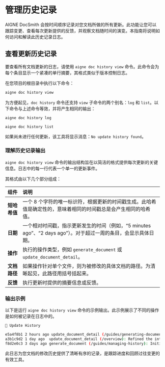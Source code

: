 # 管理历史记录

AIGNE DocSmith 会按时间顺序记录对您文档所做的所有更新。此功能让您可以跟踪变更、查看每次更新提供的反馈，并观察文档随时间的演变。本指南将说明如何访问和解读此历史记录日志。

## 查看更新历史记录

要查看所有文档更新的日志，请使用 `aigne doc history view` 命令。此命令会为每个条目显示一个紧凑的单行摘要，其格式类似于版本控制日志。

在您项目的根目录中执行以下命令：

```bash 查看历史记录 icon=material-symbols:history
aigne doc history view
```

为方便起见，`doc history` 命令还支持 `view` 子命令的两个别名：`log` 和 `list`。以下命令与上述命令等效，并将产生相同的输出：

```bash
aigne doc history log
```

```bash
aigne doc history list
```

如果尚未进行任何更新，该工具将显示消息：`No update history found`。

### 理解历史记录输出

`aigne doc history view` 命令的输出结构旨在以简洁的格式提供每次更新的关键信息。日志中的每一行代表一个单一的更新事件。

其格式由以下几个部分组成：

| 组件 | 说明 |
| :--- | :--- |
| **短哈希值** | 一个 8 个字符的唯一标识符，根据更新的时间戳生成。此哈希值是确定性的，意味着相同的时间戳总是会产生相同的哈希值。 |
| **日期** | 一个相对时间戳，指示更新发生的时间（例如，“5 minutes ago”、“2 days ago”）。对于超过一周的条目，会显示具体日期。 |
| **操作** | 执行的操作类型，例如 `generate_document` 或 `update_document_detail`。 |
| **文档路径** | 如果操作针对单个文件，则为被修改的具体文档的路径。为清晰起见，此路径用括号括起来。 |
| **反馈** | 执行更新时提供的摘要信息或反馈。 |

### 输出示例

以下是运行 `aigne doc history view` 命令的示例输出。此示例展示了不同的操作是如何被记录在日志中的。

```bash
📜 Update History

e5a4f8b1 2 hours ago update_document_detail (/guides/generating-documentation): Added a new section on advanced configuration options.
a3b1c9d2 1 day ago  update_document_detail (/overview): Refined the introduction to be more concise.
f8d2e0c3 3 days ago generate_document (/guides/managing-history): Initial generation of the history management guide.
```

此日志为您文档的修改历史提供了清晰有序的记录，是跟踪进度和回顾过往变更的有效工具。